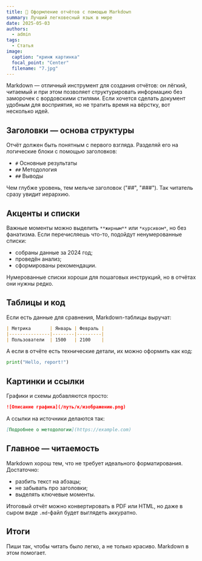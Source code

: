 ```yaml
---
title: 📃 Оформление отчётов с помощью Markdown
summary: Лучший легковесный язык в мире
date: 2025-05-03
authors:
  - admin
tags:
  - Статья
image:
  caption: "кринж картинка"
  focal_point: "Center"
  filename: "7.jpg"
---
```


Markdown — отличный инструмент для создания отчётов: он лёгкий, читаемый и при этом позволяет структурировать информацию без заморочек с вордовскими стилями. Если хочется сделать документ удобным для восприятия, но не тратить время на вёрстку, вот несколько идей.

## Заголовки — основа структуры

Отчёт должен быть понятным с первого взгляда. Разделяй его на логические блоки с помощью заголовков:

- `#` Основные результаты  
- `##` Методология  
- `##` Выводы  

Чем глубже уровень, тем мельче заголовок ("##", "###"). Так читатель сразу увидит иерархию.  

## Акценты и списки  
Важные моменты можно выделить `**жирным**` или `*курсивом*`, но без фанатизма. Если перечисляешь что-то, подойдут ненумерованные списки:  

- собраны данные за 2024 год;  
- проведён анализ;  
- сформированы рекомендации.

Нумерованные списки хороши для пошаговых инструкций, но в отчётах они нужны редко.  

## Таблицы и код  
Если есть данные для сравнения, Markdown-таблицы выручат:

```markdown
| Метрика       | Январь | Февраль |  
|---------------|--------|---------|  
| Пользователи  | 1500   | 2100    |
```

А если в отчёте есть технические детали, их можно оформить как код:

```python
print("Hello, report!")
```

## Картинки и ссылки  
Графики и схемы добавляются просто:

```markdown
![Описание графика](/путь/к/изображению.png)
```

А ссылки на источники делаются так:

```markdown
[Подробнее о методологии](https://example.com)
```

## Главное — читаемость  

Markdown хорош тем, что не требует идеального форматирования. Достаточно: 

- разбить текст на абзацы;  
- не забывать про заголовки;  
- выделять ключевые моменты.  

Итоговый отчёт можно конвертировать в PDF или HTML, но даже в сыром виде `.md`-файл будет выглядеть аккуратно.  

## Итоги

Пиши так, чтобы читать было легко, а не только красиво. Markdown в этом помогает.
